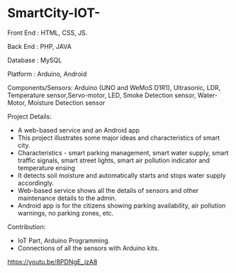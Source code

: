 # SmartCity-IOT-
Front End : HTML, CSS, JS. 

Back End : PHP, JAVA 

Database : MySQL

Platform : Arduino, Android

Components/Sensors: Arduino (UNO and WeMoS D1R1), Ultrasonic, LDR, Temperature sensor,Servo-motor, LED, Smoke Detection sensor, Water-Motor, Moisture Detection sensor

Project Details: 
* A web-based service and an Android app
* This project illustrates some major ideas and characteristics of smart city. 
* Characteristics - smart parking management, smart water supply, smart traffic signals, smart street lights, smart air pollution indicator and temperature ensing 
* It detects soil moisture and automatically starts and stops water supply accordingly.
* Web-based service shows all the details of sensors and other maintenance details to the admin.
* Android app is for the citizens showing parking availability, air pollution warnings, no parking zones, etc.

Contribution:
* IoT Part, Arduino Programming.
* Connections of all the sensors with Arduino kits. 

https://youtu.be/8PDNgE_jzA8
